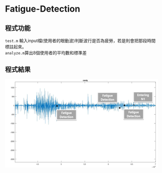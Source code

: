 # Fatigue-Detection
## 程式功能
`test.m` 輸入input檔(使用者的眼動波)判斷波行是否為疲勞，若是則會把那段時間標註起來。  
`analyze.m`算出8個使用者的平均數和標準差

## 程式結果
![image](https://github.com/F74074041/Fatigue-Detection/blob/72a478ae837fced279138ed3620f194974d39eaf/output/candy.png)
     
